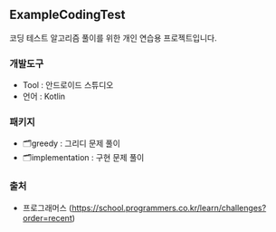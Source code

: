 ## ExampleCodingTest

코딩 테스트 알고리즘 풀이를 위한 개인 연습용 프로젝트입니다.


### 개발도구
- Tool : 안드로이드 스튜디오
- 언어 : Kotlin


### 패키지
- 🗂️greedy : 그리디 문제 풀이
- 🗂️implementation : 구현 문제 풀이


### 출처
- 프로그래머스 (https://school.programmers.co.kr/learn/challenges?order=recent)
